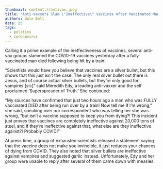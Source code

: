 ```yaml
---
thumbnail: content://antivax.jpeg
title: "Anti-Vaxxers Slam \"Ineffective\" Vaccines After Vaccinated Man Dies Following Being Hit By A Train"
authors: Dale Bell
date: 25
tags:
  - politics
  - coronavirus
---
```


Calling it a prime example of the ineffectiveness of vaccines, several anti-vax groups slammed the COVID-19 vaccines yesterday after a fully vaccinated man died following being hit by a train. 

“Scientists would have you believe that vaccines are a silver bullet, but this shows that this just isn’t the case. The only real silver bullet out there is Jesus, and of course actual silver bullets, but they’re only good for vampires [sic]” said Meredith Edy, a leading anti-vaxxer and the self proclaimed ‘Superspreader of Truth.’ She continued: 

“My sources have confirmed that just two hours ago a man who was FULLY vaccinated DIED after being run over by a train! Now tell me if I’m wrong,” she said, speaking over our correspondent who was telling her she was wrong, “but isn’t a vaccine supposed to keep you from dying?! This incident just proves that vaccines are completely ineffective against 20,000 tons of steel, and if they’re ineffective against that, what else are they ineffective against?! Probably COVID!”

At press time, a group of exhausted scientists released a statement saying that the vaccine does not make you invincible, it just reduces your chances of dying from COVID. They also noted that silver bullets are ineffective against vampires and suggested garlic instead. Unfortunately, Edy and her group were unable to reply after several of them came down with measles.




